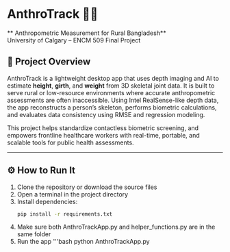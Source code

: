# AnthroTrack 🧠📏  
** Anthropometric Measurement for Rural Bangladesh**  
University of Calgary – ENCM 509 Final Project

## 📌 Project Overview

AnthroTrack is a lightweight desktop app that uses depth imaging and AI to estimate **height**, **girth**, and **weight** from 3D skeletal joint data. It is built to serve rural or low-resource environments where accurate anthropometric assessments are often inaccessible. Using Intel RealSense-like depth data, the app reconstructs a person’s skeleton, performs biometric calculations, and evaluates data consistency using RMSE and regression modeling. 

This project helps standardize contactless biometric screening, and empowers frontline healthcare workers with real-time, portable, and scalable tools for public health assessments.

---

## ⚙️ How to Run It
1. Clone the repository or download the source files
2. Open a terminal in the project directory
3. Install dependencies:
   ```bash
   pip install -r requirements.txt
4. Make sure both AnthroTrackApp.py and helper_functions.py are in the same folder
5. Run the app
   '''bash
   python AnthroTrackApp.py
